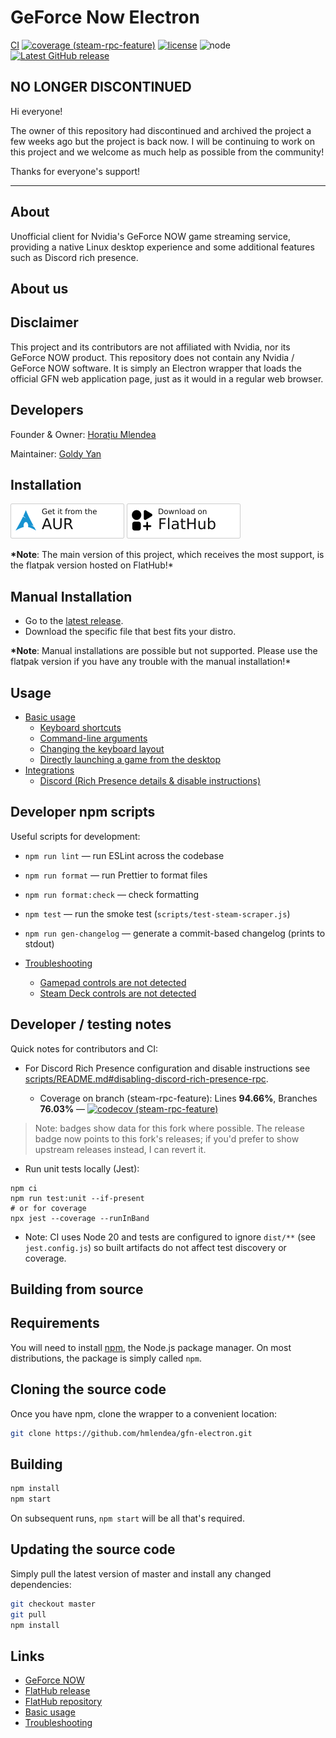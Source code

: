 # GeForce Now Electron

[CI](https://github.com/luisbrn/gfn-electron/actions/workflows/node.js.yml/badge.svg) [![coverage (steam-rpc-feature)](https://codecov.io/gh/luisbrn/gfn-electron/branch/steam-rpc-feature/graph/badge.svg)](https://codecov.io/gh/luisbrn/gfn-electron/branch/steam-rpc-feature) [![license](https://img.shields.io/badge/license-GPL--3.0-blue.svg)](LICENSE.md) ![node](https://img.shields.io/badge/node-%3E%3D20-brightgreen)
[![Latest GitHub release](https://img.shields.io/github/v/release/luisbrn/gfn-electron)](https://github.com/luisbrn/gfn-electron/releases/latest)

## NO LONGER DISCONTINUED

Hi everyone!

The owner of this repository had discontinued and archived the project a few weeks ago but the project is back now. I will be continuing to work on this project and we welcome as much help as possible from the community!

Thanks for everyone's support!

---

## About

Unofficial client for Nvidia's GeForce NOW game streaming service, providing a native Linux desktop experience and some additional features such as Discord rich presence.

## About us

## Disclaimer

This project and its contributors are not affiliated with Nvidia, nor its GeForce NOW product. This repository does not contain any Nvidia / GeForce NOW software. It is simply an Electron wrapper that loads the official GFN web application page, just as it would in a regular web browser.

## Developers

Founder & Owner: [Horațiu Mlendea](https://github.com/hmlendea)

Maintainer: [Goldy Yan](https://github.com/Cybertaco360)

## Installation

[![Get it from the AUR](https://raw.githubusercontent.com/hmlendea/readme-assets/master/badges/stores/aur.png)](https://aur.archlinux.org/packages/geforcenow-electron/) [![Get it from FlatHub](https://raw.githubusercontent.com/hmlendea/readme-assets/master/badges/stores/flathub.png)](https://flathub.org/apps/details/io.github.hmlendea.geforcenow-electron)

**\*Note**: The main version of this project, which receives the most support, is the flatpak version hosted on FlatHub!\*

## Manual Installation

- Go to the [latest release](https://github.com/hmlendea/gfn-electron/releases/latest).
- Download the specific file that best fits your distro.

**\*Note**: Manual installations are possible but not supported. Please use the flatpak version if you have any trouble with the manual installation!\*

## Usage

- [Basic usage](https://github.com/hmlendea/gfn-electron/wiki/Basic-usage)
  - [Keyboard shortcuts](https://github.com/hmlendea/gfn-electron/wiki/Basic-usage#keyboard-shortcuts)
  - [Command-line arguments](https://github.com/hmlendea/gfn-electron/wiki/Basic-usage#command-line-arguments)
  - [Changing the keyboard layout](https://github.com/hmlendea/gfn-electron/wiki/Basic-usage#changing-the-keyboard-layout)
  - [Directly launching a game from the desktop](https://github.com/hmlendea/gfn-electron/wiki/Basic-usage#directly-launching-a-game-from-the-desktop)
- [Integrations](https://github.com/hmlendea/gfn-electron/wiki/Integrations)
  - [Discord (Rich Presence details & disable instructions)](scripts/README.md#disabling-discord-rich-presence-rpc)

<!-- Discord Rich Presence details moved to scripts/README.md (single source of truth) -->

## Developer npm scripts

Useful scripts for development:

- `npm run lint` — run ESLint across the codebase
- `npm run format` — run Prettier to format files
- `npm run format:check` — check formatting
- `npm test` — run the smoke test (`scripts/test-steam-scraper.js`)
- `npm run gen-changelog` — generate a commit-based changelog (prints to stdout)

- [Troubleshooting](https://github.com/hmlendea/gfn-electron/wiki/Troubleshooting)
  - [Gamepad controls are not detected](https://github.com/hmlendea/gfn-electron/wiki/Troubleshooting#gamepad-controls-are-not-detected)
  - [Steam Deck controls are not detected](https://github.com/hmlendea/gfn-electron/wiki/Troubleshooting#steam-deck-controls-are-not-detected)

## Developer / testing notes

Quick notes for contributors and CI:

- For Discord Rich Presence configuration and disable instructions see [scripts/README.md#disabling-discord-rich-presence-rpc](scripts/README.md#disabling-discord-rich-presence-rpc).

  - Coverage on branch (steam-rpc-feature): Lines **94.66%**, Branches **76.03%** — [![codecov (steam-rpc-feature)](https://codecov.io/gh/luisbrn/gfn-electron/branch/steam-rpc-feature/graph/badge.svg)](https://codecov.io/gh/luisbrn/gfn-electron/branch/steam-rpc-feature)

> Note: badges show data for this fork where possible. The release badge now points to this fork's releases; if you'd prefer to show upstream releases instead, I can revert it.

- Run unit tests locally (Jest):

```fish
npm ci
npm run test:unit --if-present
# or for coverage
npx jest --coverage --runInBand
```

- Note: CI uses Node 20 and tests are configured to ignore `dist/**` (see `jest.config.js`) so built artifacts do not affect test discovery or coverage.

## Building from source

## Requirements

You will need to install [npm](https://www.npmjs.com/), the Node.js package manager. On most distributions, the package is simply called `npm`.

## Cloning the source code

Once you have npm, clone the wrapper to a convenient location:

```bash
git clone https://github.com/hmlendea/gfn-electron.git
```

## Building

```bash
npm install
npm start
```

On subsequent runs, `npm start` will be all that's required.

## Updating the source code

Simply pull the latest version of master and install any changed dependencies:

```bash
git checkout master
git pull
npm install
```

## Links

- [GeForce NOW](https://nvidia.com/en-eu/geforce-now)
- [FlatHub release](https://flathub.org/apps/details/io.github.hmlendea.geforcenow-electron)
- [FlatHub repository](https://github.com/flathub/io.github.hmlendea.geforcenow-electron)
- [Basic usage](https://github.com/hmlendea/gfn-electron/wiki/Basic-usage)
- [Troubleshooting](https://github.com/hmlendea/gfn-electron/wiki/Troubleshooting)
